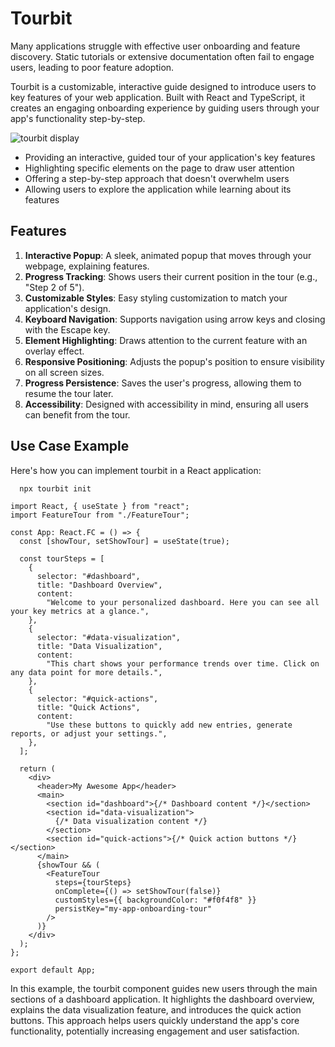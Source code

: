# Tourbit


Many applications struggle with effective user onboarding and feature discovery. Static tutorials or extensive documentation often fail to engage users, leading to poor feature adoption.

Tourbit is a customizable, interactive guide designed to introduce users to key features of your web application. 
Built with React and TypeScript, it creates an engaging onboarding experience by guiding users through your app's functionality step-by-step.

![tourbit display](https://github.com/user-attachments/assets/e81f074e-f519-4ca6-8851-599e696f9302)


- Providing an interactive, guided tour of your application's key features
- Highlighting specific elements on the page to draw user attention
- Offering a step-by-step approach that doesn't overwhelm users
- Allowing users to explore the application while learning about its features

## Features

1. **Interactive Popup**: A sleek, animated popup that moves through your webpage, explaining features.
2. **Progress Tracking**: Shows users their current position in the tour (e.g., "Step 2 of 5").
3. **Customizable Styles**: Easy styling customization to match your application's design.
4. **Keyboard Navigation**: Supports navigation using arrow keys and closing with the Escape key.
5. **Element Highlighting**: Draws attention to the current feature with an overlay effect.
6. **Responsive Positioning**: Adjusts the popup's position to ensure visibility on all screen sizes.
7. **Progress Persistence**: Saves the user's progress, allowing them to resume the tour later.
8. **Accessibility**: Designed with accessibility in mind, ensuring all users can benefit from the tour.

## Use Case Example

Here's how you can implement tourbit in a React application:

```shell
  npx tourbit init
```

```tsx
import React, { useState } from "react";
import FeatureTour from "./FeatureTour";

const App: React.FC = () => {
  const [showTour, setShowTour] = useState(true);

  const tourSteps = [
    {
      selector: "#dashboard",
      title: "Dashboard Overview",
      content:
        "Welcome to your personalized dashboard. Here you can see all your key metrics at a glance.",
    },
    {
      selector: "#data-visualization",
      title: "Data Visualization",
      content:
        "This chart shows your performance trends over time. Click on any data point for more details.",
    },
    {
      selector: "#quick-actions",
      title: "Quick Actions",
      content:
        "Use these buttons to quickly add new entries, generate reports, or adjust your settings.",
    },
  ];

  return (
    <div>
      <header>My Awesome App</header>
      <main>
        <section id="dashboard">{/* Dashboard content */}</section>
        <section id="data-visualization">
          {/* Data visualization content */}
        </section>
        <section id="quick-actions">{/* Quick action buttons */}</section>
      </main>
      {showTour && (
        <FeatureTour
          steps={tourSteps}
          onComplete={() => setShowTour(false)}
          customStyles={{ backgroundColor: "#f0f4f8" }}
          persistKey="my-app-onboarding-tour"
        />
      )}
    </div>
  );
};

export default App;
```

In this example, the tourbit component guides new users through the main sections of a dashboard application. It highlights the dashboard overview, explains the data visualization feature, and introduces the quick action buttons. This approach helps users quickly understand the app's core functionality, potentially increasing engagement and user satisfaction.
